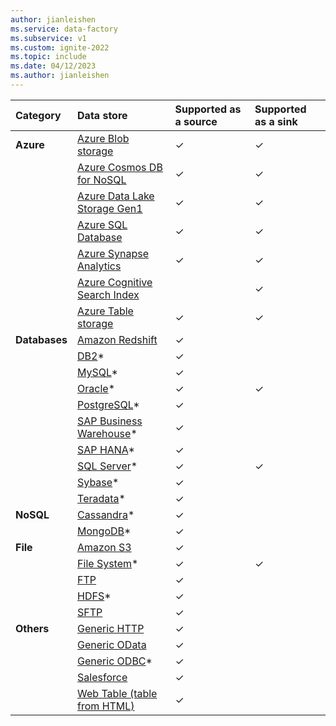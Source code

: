 ```yaml
---
author: jianleishen
ms.service: data-factory
ms.subservice: v1
ms.custom: ignite-2022
ms.topic: include
ms.date: 04/12/2023
ms.author: jianleishen
---
```

| Category | Data store | Supported as a source | Supported as a sink |
|:--- |:--- |:--- |:--- |
| **Azure** |[Azure Blob storage](../data-factory-azure-blob-connector.md) |✓ |✓ |
| &nbsp; |[Azure Cosmos DB for NoSQL](../data-factory-azure-documentdb-connector.md) |✓ |✓ |
| &nbsp; |[Azure Data Lake Storage Gen1](../data-factory-azure-datalake-connector.md) |✓ |✓ |
| &nbsp; |[Azure SQL Database](../data-factory-azure-sql-connector.md) |✓ |✓ |
| &nbsp; |[Azure Synapse Analytics](../data-factory-azure-sql-data-warehouse-connector.md) |✓ |✓ |
| &nbsp; |[Azure Cognitive Search Index](../data-factory-azure-search-connector.md) | |✓ |
| &nbsp; |[Azure Table storage](../data-factory-azure-table-connector.md) |✓ |✓ |
| **Databases** |[Amazon Redshift](../data-factory-amazon-redshift-connector.md) |✓ | |
| &nbsp; |[DB2](../data-factory-onprem-db2-connector.md)* |✓ | |
| &nbsp; |[MySQL](../data-factory-onprem-mysql-connector.md)* |✓ | |
| &nbsp; |[Oracle](../data-factory-onprem-oracle-connector.md)* |✓ |✓ |
| &nbsp; |[PostgreSQL](../data-factory-onprem-postgresql-connector.md)* |✓ | |
| &nbsp; |[SAP Business Warehouse](../data-factory-sap-business-warehouse-connector.md)* |✓ | |
| &nbsp; |[SAP HANA](../data-factory-sap-hana-connector.md)* |✓ | |
| &nbsp; |[SQL Server](../data-factory-sqlserver-connector.md)* |✓ |✓ |
| &nbsp; |[Sybase](../data-factory-onprem-sybase-connector.md)* |✓ | |
| &nbsp; |[Teradata](../data-factory-onprem-teradata-connector.md)* |✓ | |
| **NoSQL** |[Cassandra](../data-factory-onprem-cassandra-connector.md)* |✓ | |
| &nbsp; |[MongoDB](../data-factory-on-premises-mongodb-connector.md)* |✓ | |
| **File** |[Amazon S3](../data-factory-amazon-simple-storage-service-connector.md) |✓ | |
| &nbsp; |[File System](../data-factory-onprem-file-system-connector.md)* |✓ |✓ |
| &nbsp; |[FTP](../data-factory-ftp-connector.md) |✓ | |
| &nbsp; |[HDFS](../data-factory-hdfs-connector.md)* |✓ | |
| &nbsp; |[SFTP](../data-factory-sftp-connector.md) |✓ | |
| **Others** |[Generic HTTP](../data-factory-http-connector.md) |✓ | |
| &nbsp; |[Generic OData](../data-factory-odata-connector.md) |✓ | |
| &nbsp; |[Generic ODBC](../data-factory-odbc-connector.md)* |✓ | |
| &nbsp; |[Salesforce](../data-factory-salesforce-connector.md) |✓ | |
| &nbsp; |[Web Table (table from HTML)](../data-factory-web-table-connector.md) |✓ | |
